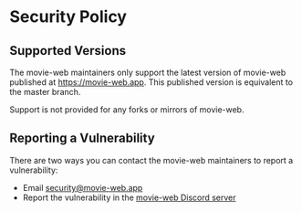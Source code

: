 # Security Policy

## Supported Versions

The movie-web maintainers only support the latest version of movie-web published at https://movie-web.app.
This published version is equivalent to the master branch.

Support is not provided for any forks or mirrors of movie-web.

## Reporting a Vulnerability

There are two ways you can contact the movie-web maintainers to report a vulnerability:
 - Email [security@movie-web.app](mailto:security@movie-web.app)
 - Report the vulnerability in the [movie-web Discord server](https://movie-web.github.io/links/discord)
